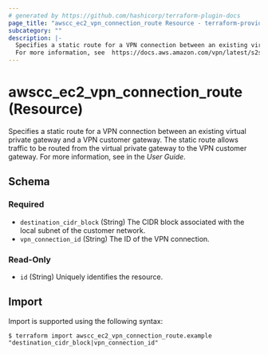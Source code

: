 ```yaml
---
# generated by https://github.com/hashicorp/terraform-plugin-docs
page_title: "awscc_ec2_vpn_connection_route Resource - terraform-provider-awscc"
subcategory: ""
description: |-
  Specifies a static route for a VPN connection between an existing virtual private gateway and a VPN customer gateway. The static route allows traffic to be routed from the virtual private gateway to the VPN customer gateway.
  For more information, see  https://docs.aws.amazon.com/vpn/latest/s2svpn/VPC_VPN.html in the User Guide.
---
```


# awscc_ec2_vpn_connection_route (Resource)

Specifies a static route for a VPN connection between an existing virtual private gateway and a VPN customer gateway. The static route allows traffic to be routed from the virtual private gateway to the VPN customer gateway.
 For more information, see [](https://docs.aws.amazon.com/vpn/latest/s2svpn/VPC_VPN.html) in the *User Guide*.



<!-- schema generated by tfplugindocs -->
## Schema

### Required

- `destination_cidr_block` (String) The CIDR block associated with the local subnet of the customer network.
- `vpn_connection_id` (String) The ID of the VPN connection.

### Read-Only

- `id` (String) Uniquely identifies the resource.

## Import

Import is supported using the following syntax:

```shell
$ terraform import awscc_ec2_vpn_connection_route.example "destination_cidr_block|vpn_connection_id"
```
